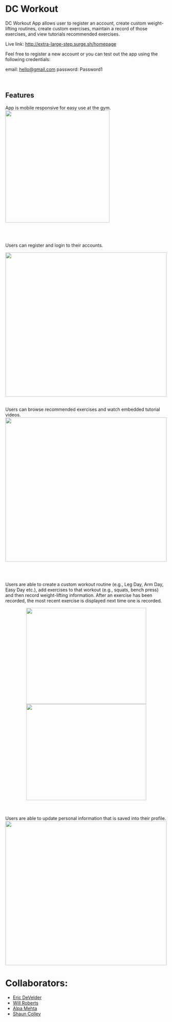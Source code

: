# DC Workout

DC Workout App allows user to register an account, create custom weight-lifting routines, create custom exercises, maintain a record of those exercises, and view tutorials recommended exercises.

Live link: http://extra-large-step.surge.sh/homepage

Feel free to register a new account or you can test out the app using the following credentials:

email: hello@gmail.com
password: Password1

<br>

## Features

App is mobile responsive for easy use at the gym.  &nbsp;  <img src="gifs/dc-workout-mobil.gif" width="325" height="350"/>

<br>

<br>

Users can register and login to their accounts.

<img src="gifs/dc-workout-login.gif" width="100%" height="450"/>  

<br>

<br>

Users can browse recommended exercises and watch embedded tutorial videos.
<img src="gifs/dc-workout-tutorial.gif" width="100%" height="450"/>

<br>

<br>

Users are able to create a custom workout routine (e.g., Leg Day, Arm Day, Easy Day etc.), add exercises to that workout (e.g., squats, bench press) and then record weight-lifting information. After an exercise has been recorded, the most recent exercise is displayed next time one is recorded. 
 
<p align="center">  
<img src="gifs/dc-workout-record-exercise.gif" width="375" height="300"/> <img src="gifs/dc-workout-create-routine.gif" width="375" height="300"/>
</p>

<br>

<br>
Users are able to update personal information that is saved into their profile.
<img src="gifs/dc-workout-update-profile.gif" width="100%" height="450"/>


# Collaborators:
* [Eric DeVelder](https://github.com/emark1)
* [Will Roberts](https://github.com/wcrober)
* [Alpa Mehta](https://github.com/amehta27)
* [Shaun Colley](https://github.com/shaunwcolley)
